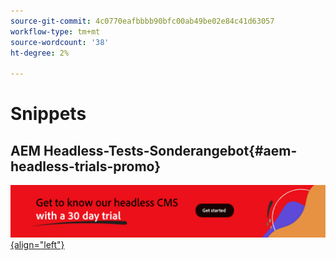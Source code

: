 ```yaml
---
source-git-commit: 4c0770eafbbbb90bfc00ab49be02e84c41d63057
workflow-type: tm+mt
source-wordcount: '38'
ht-degree: 2%

---
```

# Snippets

## AEM Headless-Tests-Sonderangebot{#aem-headless-trials-promo}

[![Lernen Sie unser Headless-CMS mit 30-Tage-Testversion kennen](./assets/aem-headless-trial-promo.png){align="left"}](https://commerce.adobe.com/business-trial/sign-up?items%5B0%5D%5Bid%5D=649A1AF5CBC5467A25E84F2561274821&amp;cli=headless_exl_banner_campaign&amp;co=US&amp;lang=en)
